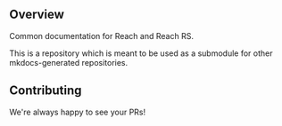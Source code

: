 ## Overview

Common documentation for Reach and Reach RS.

This is a repository which is meant to be used as a submodule for other mkdocs-generated repositories.

## Contributing

We're always happy to see your PRs!
